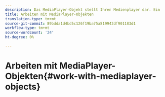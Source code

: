 ```yaml
---
description: Das MediaPlayer-Objekt stellt Ihren Medienplayer dar. Ein MediaPlayerItem-Element stellt Audio- oder Videodateien auf Ihrem Player dar.
title: Arbeiten mit MediaPlayer-Objekten
translation-type: tm+mt
source-git-commit: 89bdda1d4bd5c126f19ba75a819942df901183d1
workflow-type: tm+mt
source-wordcount: '24'
ht-degree: 0%

---
```



# Arbeiten mit MediaPlayer-Objekten{#work-with-mediaplayer-objects}
